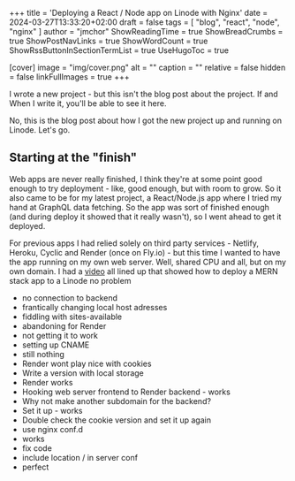 +++
title = 'Deploying a React / Node app on Linode with Nginx'
date = 2024-03-27T13:33:20+02:00
draft = false
tags = [ "blog", "react", "node", "nginx" ]
author = "jmchor"
ShowReadingTime = true
ShowBreadCrumbs = true
ShowPostNavLinks = true
ShowWordCount = true
ShowRssButtonInSectionTermList = true
UseHugoToc = true

[cover]
image = "img/cover.png"
alt = "<alt text>"
caption = "<text>"
relative = false
hidden = false
linkFullImages = true
+++

I wrote a new project - but this isn't the blog post about the project. If and When I write it, you'll be able to see it here.

No, this is the blog post about how I got the new project up and running on Linode. Let's go.

## Starting at the "finish"

Web apps are never really finished, I think they're at some point good enough to try deployment - like, good enough, but with room to grow. So it also came to be for my latest project, a React/Node.js app where I tried my hand at GraphQL data fetching. So the app was sort of finished enough (and during deploy it showed that it really wasn't), so I went ahead to get it deployed.

For previous apps I had relied solely on third party services - Netlify, Heroku, Cyclic and Render (once on Fly.io) - but this time I wanted to have the app running on my own web server. Well, shared CPU and all, but on my own domain. I had a [video](https://www.youtube.com/watch?v=svEs1TafR7E&t=7s) all lined up that showed how to deploy a MERN stack app to a Linode no problem

- no connection to backend
- frantically changing local host adresses
- fiddling with sites-available
- abandoning for Render
- not getting it to work
- setting up CNAME
- still nothing
- Render wont play nice with cookies
- Write a version with local storage
- Render works
- Hooking web server frontend to Render backend - works
- Why not make another subdomain for the backend?
- Set it up - works
- Double check the cookie version and set it up again
- use nginx conf.d
- works
- fix code
- include location / in server conf
- perfect

